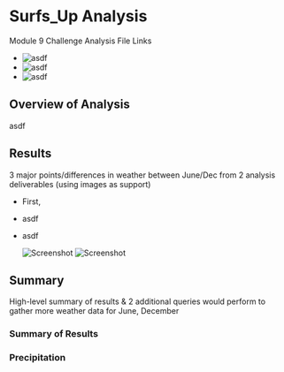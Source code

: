 # Surfs_Up Analysis
Module 9 Challenge Analysis File Links
- ![asdf]()
- ![asdf]()
- ![asdf]()

## Overview of Analysis
asdf

## Results
3 major points/differences in weather between June/Dec from 2 analysis deliverables (using images as support)
- First, 
- asdf
- asdf

  ![Screenshot]()
  ![Screenshot]()

## Summary
High-level summary of results & 2 additional queries would perform to gather more weather data for June, December

### Summary of Results

### Precipitation


